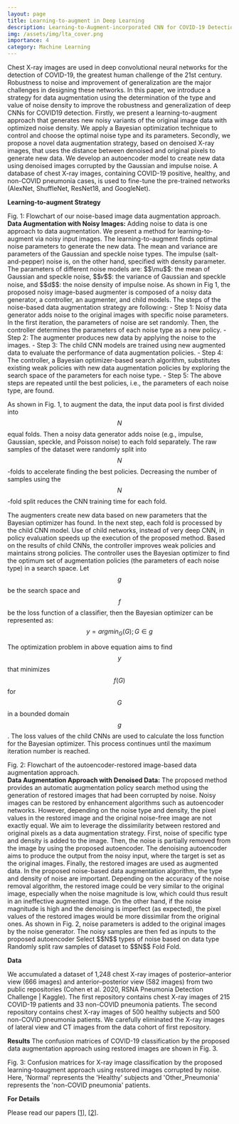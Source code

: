 ```yaml
---
layout: page
title: Learning-to-augment in Deep Learning
description: Learning-to-Augment-incorporated CNN for COVID-19 Detection in X-ray Images 
img: /assets/img/lta_cover.png
importance: 4
category: Machine Learning
---
```


Chest X-ray images are used in deep convolutional neural networks for the detection of COVID-19, the greatest human challenge of the 21st century. Robustness to noise and improvement of generalization are the major challenges in designing these networks. In this paper, we introduce a strategy for data augmentation using the determination of the type and value of noise density to improve the robustness and generalization of deep CNNs for COVID19 detection. Firstly, we present a learning-to-augment approach that generates new noisy variants of the original image data with optimized noise density. We apply a Bayesian optimization technique to control and choose the optimal noise type and its parameters. Secondly, we propose a novel data augmentation strategy, based on denoised X-ray images, that uses the distance between denoised and original pixels to generate new data. We develop an autoencoder model to create new data using denoised images corrupted by the Gaussian and impulse noise. A database of chest X-ray images, containing COVID-19 positive, healthy, and non-COVID pneumonia cases, is used to fine-tune the pre-trained networks (AlexNet, ShuffleNet, ResNet18, and GoogleNet). 

<strong>Learning-to-augment Strategy</strong>

<div class="row">
    <div class="col-sm mt-3 mt-md-0">
        <img class="img-fluid rounded z-depth-1" src="{{ '/assets/img/lta_process.png' | relative_url }}" alt="" title="example image"/>
    </div>
</div>
<div class="caption">
    Fig. 1: Flowchart of our noise-based image data augmentation approach.
</div>
<b>Data Augmentation with Noisy Images:</b> Adding noise to data is one approach to data augmentation. We present a method for learning-to-augment via noisy input images. The learning-to-augment finds optimal noise parameters to generate the new data. The mean and variance are parameters of the Gaussian and speckle noise types. The impulse (salt-and-pepper) noise is, on the other hand, specified with density parameter. The parameters of different noise models are: $$\mu$$: the mean of Gaussian and speckle noise, $$𝑣$$: the variance of Gaussian and speckle noise, and $$d$$: the noise density of impulse noise. As shown in Fig 1, the proposed noisy image-based augmenter is composed of a noisy data generator, a controller, an augmenter, and child models. The steps of the noise-based data augmentation strategy are following: 
- Step 1: Noisy data generator adds noise to the original images with specific noise parameters. In the first iteration, the parameters of noise are set randomly. Then, the controller determines the parameters of each noise type as a new policy.  
- Step 2: The augmenter produces new data by applying the noise to the images.  
- Step 3: The child CNN models are trained using new augmented data to evaluate the performance of data augmentation policies. 
- Step 4: The controller, a Bayesian optimizer-based search algorithm, substitutes existing weak policies with new data augmentation policies by exploring the search space of the parameters for each noise type. 
- Step 5: The above steps are repeated until the best policies, i.e., the parameters of each noise type, are found. 

As shown in Fig. 1, to augment the data, the input data pool is first divided into $$N$$ equal folds. Then a noisy data generator adds noise (e.g., impulse, Gaussian, speckle, and Poisson noise) to each fold separately. The raw samples of the dataset were randomly split into $$N$$-folds to accelerate finding the best policies. Decreasing the number of samples using the $$N$$-fold split reduces the CNN training time for each fold.  

The augmenters create new data based on new parameters that the Bayesian optimizer has found. In the next step, each fold is processed by the child CNN model. Use of child networks, instead of very deep CNN, in policy evaluation speeds up the execution of the proposed method. Based on the results of child CNNs, the controller improves weak policies and maintains strong policies. The controller uses the Bayesian optimizer to find the optimum set of augmentation policies (the parameters of each noise type) in a search space. Let $$g$$ be the search space and $$f$$ be the loss function of a classifier, then the Bayesian optimizer can be represented as:  
$$y = arg min_G(G); G\in g$$  

The optimization problem in above equation aims to find $$y$$ that minimizes $$f(G)$$ for $$G$$ in a bounded domain $$g$$. The loss values of the child CNNs are used to calculate the loss function for the Bayesian optimizer. This process continues until the maximum iteration number is reached. 

<div class="row">
    <div class="col-sm mt-3 mt-md-0">
        <img class="img-fluid rounded z-depth-1" src="{{ '/assets/img/ita_process_ae.png' | relative_url }}" alt="" title="example image"/>
    </div>
</div>
<div class="caption">
    Fig. 2: Flowchart of the autoencoder-restored image-based data augmentation approach.
</div>
<b>Data Augmentation Approach with Denoised Data:</b> The proposed method provides an automatic augmentation policy search method using the generation of restored images that had been corrupted by noise. Noisy images can be restored by enhancement algorithms such as autoencoder networks. However, depending on the noise type and density, the pixel values in the restored image and the original noise-free image are not exactly equal. We aim to leverage the dissimilarity between restored and original pixels as a data augmentation strategy. First, noise of specific type and density is added to the image. Then, the noise is partially removed from the image by using the proposed autoencoder. The denoising autoencoder aims to produce the output from the noisy input, where the target is set as the original images. Finally, the restored images are used as augmented data. In the proposed noise-based data augmentation algorithm, the type and density of noise are important. Depending on the accuracy of the noise removal algorithm, the restored image could be very similar to the original image, especially when the noise magnitude is low, which could thus result in an ineffective augmented image. On the other hand, if the noise magnitude is high and the denoising is imperfect (as expected), the pixel values of the restored images would be more dissimilar from the original ones. As shown in Fig. 2, noise parameters is added to the original images by the noise generator. The noisy samples are then fed as inputs to the proposed autoencoder Select $$N$$ types of noise based on data type Randomly split raw samples of dataset to $$N$$ Fold Fold. 

<strong>Data</strong>

We accumulated a dataset of 1,248 chest X-ray images of posterior–anterior view (666 images) and anterior–posterior view (582 images) from two public repositories (Cohen et al. 2020, RSNA Pneumonia Detection Challenge | Kaggle). The first repository contains chest X-ray images of 215 COVID-19 patients and 33 non-COVID pneumonia patients. The second repository contains chest X-ray images of 500 healthy subjects and 500 non-COVID pneumonia patients. We carefully eliminated the X-ray images of lateral view and CT images from the data cohort of first repository. 

<strong>Results</strong>
The confusion matrices of COVID-19 classification by the proposed data augmentation approach using restored images are shown in Fig. 3. 

<div class="row">
    <div class="col-sm mt-3 mt-md-0">
        <img class="img-fluid rounded z-depth-1" src="{{ '/assets/img/ita_results.png' | relative_url }}" alt="" title="example image"/>
    </div>
</div>
<div class="caption">
    Fig. 3: Confusion matrices for X-ray image classification by the proposed learning-toaugment approach using restored images corrupted by noise. Here, 'Normal' represents the 'Healthy' subjects and 'Other_Pneumonia' represents the 'non-COVID pneumonia' patients.
</div>

<strong>For Details</strong>

Please read our papers [[1](https://www.sciencedirect.com/science/article/abs/pii/S0010482521004984)], [[2](https://www.sciencedirect.com/science/article/pii/S1877750322001466)].
